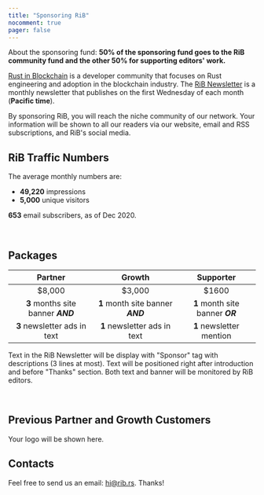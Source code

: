 ```yaml
---
title: "Sponsoring RiB"
nocomment: true
pager: false
---
```


About the sponsoring fund:
**50% of the sponsoring fund goes to the RiB community fund
and the other 50% for supporting editors' work.**

[Rust in Blockchain](https://rustinblockchain.org) is a developer community
that focuses on Rust engineering and adoption in the blockchain industry.
The [RiB Newsletter](/newsletters) is a monthly newsletter that publishes on
the first Wednesday of each month (**Pacific time**).

By sponsoring RiB, you will reach the niche community of our network.
Your information will be shown to all our readers via our website,
email and RSS subscriptions, and RiB's social media.

## RiB Traffic Numbers

The average monthly numbers are:
- **49,220** impressions  
- **5,000** unique visitors

**653** email subscribers, as of Dec 2020.

&nbsp;

## Packages

 Partner                           | Growth                            | Supporter
:---------------------------------:|:---------------------------------:|:--------------------------------:
            $8,000                 |             $3,000                |             $1600
**3** months site banner **_AND_** | **1** month site banner **_AND_** | **1** month site banner **_OR_** 
**3** newsletter ads in text       | **1** newsletter ads in text      | **1** newsletter mention


Text in the RiB Newsletter will be display with "Sponsor" tag
with descriptions (3 lines at most).
Text will be positioned right after introduction and before "Thanks" section.
Both text and banner will be monitored by RiB editors.

&nbsp;

## Previous Partner and Growth Customers

Your logo will be shown here.

## Contacts

Feel free to send us an email: hi@rib.rs. Thanks!
